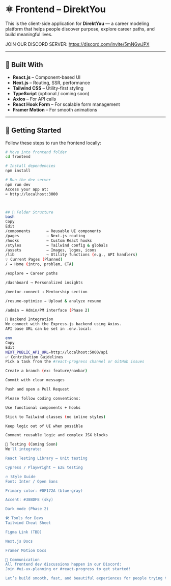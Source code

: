 # ⚛️ Frontend – DirektYou

This is the client-side application for **DirektYou** — a career modeling platform that helps people discover purpose, explore career paths, and build meaningful lives.

JOIN OUR DISCORD SERVER:
https://discord.com/invite/5mNGwJPX

---

## 🧠 Built With

- **React.js** – Component-based UI  
- **Next.js** – Routing, SSR, performance  
- **Tailwind CSS** – Utility-first styling  
- **TypeScript** (optional / coming soon)  
- **Axios** – For API calls  
- **React Hook Form** – For scalable form management  
- **Framer Motion** – For smooth animations

---

## 🚀 Getting Started

Follow these steps to run the frontend locally:

```bash
# Move into frontend folder
cd frontend

# Install dependencies
npm install

# Run the dev server
npm run dev
Access your app at:
➡️ http://localhost:3000



## 🧱 Folder Structure
bash
Copy
Edit
/components       → Reusable UI components  
/pages            → Next.js routing  
/hooks            → Custom React hooks  
/styles           → Tailwind config & globals  
/assets           → Images, logos, icons  
/lib              → Utility functions (e.g., API handlers)  
💡 Current Pages (Planned)
/ → Home (intro, problem, CTA)

/explore → Career paths

/dashboard → Personalized insights

/mentor-connect → Mentorship section

/resume-optimize → Upload & analyze resume

/admin → Admin/PM interface (Phase 2)

🔗 Backend Integration
We connect with the Express.js backend using Axios.
API base URL can be set in .env.local:

env
Copy
Edit
NEXT_PUBLIC_API_URL=http://localhost:5000/api
✅ Contribution Guidelines
Pick a task from the #react-progress channel or GitHub issues

Create a branch (ex: feature/navbar)

Commit with clear messages

Push and open a Pull Request

Please follow coding conventions:

Use functional components + hooks

Stick to Tailwind classes (no inline styles)

Keep logic out of UI when possible

Comment reusable logic and complex JSX blocks

🧪 Testing (Coming Soon)
We'll integrate:

React Testing Library – Unit testing

Cypress / Playwright – E2E testing

🔥 Style Guide
Font: Inter / Open Sans

Primary color: #0F172A (blue-gray)

Accent: #38BDF8 (sky)

Dark mode (Phase 2)

🛠 Tools for Devs
Tailwind Cheat Sheet

Figma Link (TBD)

Next.js Docs

Framer Motion Docs

🤝 Communication
All frontend dev discussions happen in our Discord:
Join #ui-ux-planning or #react-progress to get started!

Let’s build smooth, fast, and beautiful experiences for people trying to find purpose ✨
